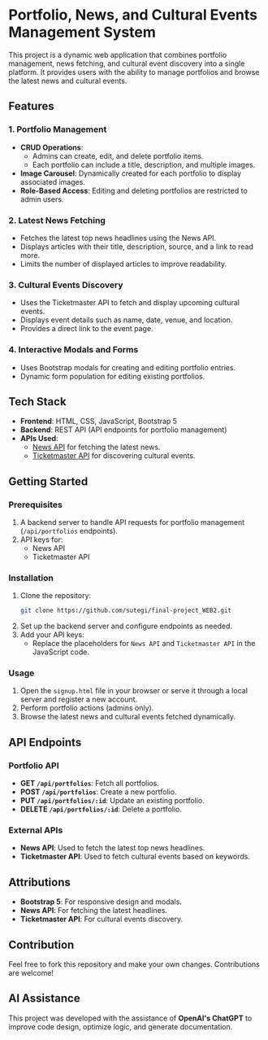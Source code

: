 # Portfolio, News, and Cultural Events Management System

This project is a dynamic web application that combines portfolio management, news fetching, and cultural event discovery into a single platform. It provides users with the ability to manage portfolios and browse the latest news and cultural events. 

## Features

### 1. **Portfolio Management**
- **CRUD Operations**: 
  - Admins can create, edit, and delete portfolio items. 
  - Each portfolio can include a title, description, and multiple images.
- **Image Carousel**: Dynamically created for each portfolio to display associated images.
- **Role-Based Access**: Editing and deleting portfolios are restricted to admin users.

### 2. **Latest News Fetching**
- Fetches the latest top news headlines using the News API.
- Displays articles with their title, description, source, and a link to read more.
- Limits the number of displayed articles to improve readability.

### 3. **Cultural Events Discovery**
- Uses the Ticketmaster API to fetch and display upcoming cultural events.
- Displays event details such as name, date, venue, and location.
- Provides a direct link to the event page.

### 4. **Interactive Modals and Forms**
- Uses Bootstrap modals for creating and editing portfolio entries.
- Dynamic form population for editing existing portfolios.

## Tech Stack
- **Frontend**: HTML, CSS, JavaScript, Bootstrap 5
- **Backend**: REST API (API endpoints for portfolio management)
- **APIs Used**:
  - [News API](https://newsapi.org/) for fetching the latest news.
  - [Ticketmaster API](https://developer.ticketmaster.com/) for discovering cultural events.

## Getting Started

### Prerequisites
1. A backend server to handle API requests for portfolio management (`/api/portfolios` endpoints).
2. API keys for:
   - News API
   - Ticketmaster API

### Installation
1. Clone the repository:
   ```bash
   git clone https://github.com/sutegi/final-project_WEB2.git
   ```
2. Set up the backend server and configure endpoints as needed.
3. Add your API keys:
   - Replace the placeholders for `News API` and `Ticketmaster API` in the JavaScript code.

### Usage
1. Open the `signup.html` file in your browser or serve it through a local server and register a new account.
2. Perform portfolio actions (admins only).
3. Browse the latest news and cultural events fetched dynamically.

## API Endpoints

### Portfolio API
- **GET `/api/portfolios`**: Fetch all portfolios.
- **POST `/api/portfolios`**: Create a new portfolio.
- **PUT `/api/portfolios/:id`**: Update an existing portfolio.
- **DELETE `/api/portfolios/:id`**: Delete a portfolio.

### External APIs
- **News API**: Used to fetch the latest top news headlines.
- **Ticketmaster API**: Used to fetch cultural events based on keywords.

## Attributions
- **Bootstrap 5**: For responsive design and modals.
- **News API**: For fetching the latest headlines.
- **Ticketmaster API**: For cultural events discovery.

## Contribution
Feel free to fork this repository and make your own changes. Contributions are welcome!

## AI Assistance
This project was developed with the assistance of **OpenAI's ChatGPT** to improve code design, optimize logic, and generate documentation.
